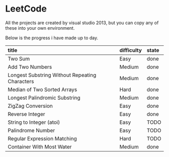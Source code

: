 # LeetCode
All the projects are created by visual studio 2013, but you can copy any of these into your own environment.

Below is the progress i have made up to day.


|title|difficulty|state|
|:-|:-|:-|
|Two Sum|Easy|done|	
|Add Two Numbers|Medium|done|	
|Longest Substring Without Repeating Characters|Medium|done|	
|Median of Two Sorted Arrays|Hard|done|	
|Longest Palindromic Substring|Medium|done|	
|ZigZag Conversion|Easy|done|	
|Reverse Integer|Easy|done|	
|String to Integer (atoi)|Easy|TODO|	
|Palindrome Number|Easy|TODO|
|Regular Expression Matching|Hard|TODO|
|Container With Most Water|Medium|done|